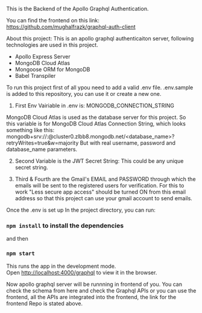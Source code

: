 This is the Backend of the Apollo Graphql Authentication.

You can find the frontend on this link:
https://github.com/mughalfrazk/graphql-auth-client

About this project:
This is an apollo graphql authenticaiton server, following technologies are used in this project.
- Apollo Express Server
- MongoDB Cloud Atlas
- Mongoose ORM for MongoDB
- Babel Transpiler


To run this project first of all ypou need to add a valid .env file.
.env.sample is added to this repository, you can use it or create a new one.

1. First Env Vairiable in .env is: MONGODB_CONNECTION_STRING

MongoDB Cloud Atlas is used as the database server for this project.
So this variable is for MongoDB Cloud Atlas Connection String, which looks something like this:
mongodb+srv://<username>:<password>@cluster0.zlbb8.mongodb.net/<database_name>?retryWrites=true&w=majority
But with real username, password and database_name parameters.

2. Second Variable is the JWT Secret String:
This could be any unique secret string.

3. Third & Fourth are the Gmail's EMAIL and PASSWORD through which the emails will be sent to the registered users for verification.
For this to work "Less secure app access" should be turned ON from this email address so that this project can use your gmail account to send emails.

Once the .env is set up
In the project directory, you can run:

### `npm install` to install the dependencies

and then

### `npm start`

This runs the app in the development mode.\
Open [http://localhost:4000/graphql](http://localhost:4000/graphql) to view it in the browser.

Now apollo graphql server will be runnning in frontend of you.
You can check the schema from here and check the Graphql APIs or you can use the frontend, all the APIs are integrated into the frontend, the link for the frontend Repo is stated above.

